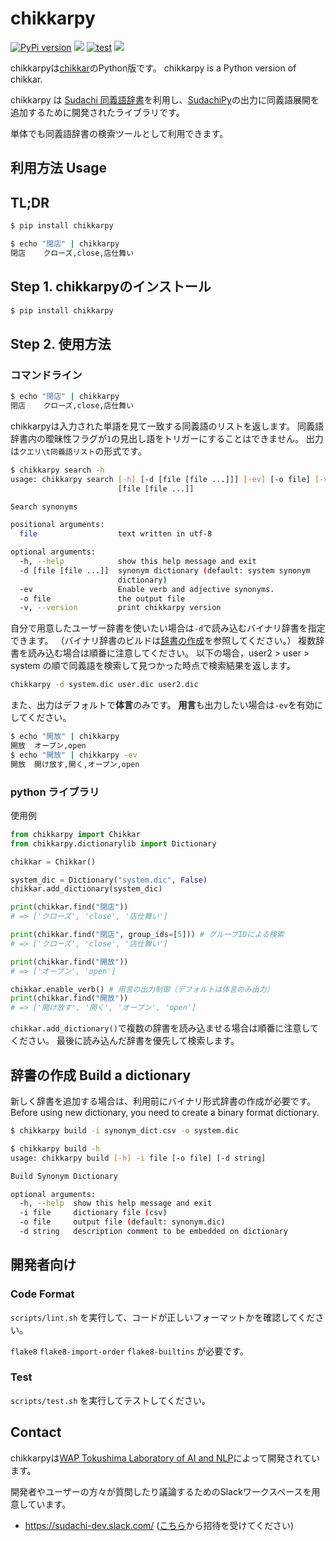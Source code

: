 # chikkarpy
[![PyPi version](https://img.shields.io/pypi/v/chikkarpy.svg)](https://pypi.python.org/pypi/chikkarpy/)
[![](https://img.shields.io/badge/python-3.5+-blue.svg)](https://www.python.org/downloads/release/python-350/)
[![test](https://github.com/t-yamamura/chikkarpy/actions/workflows/test.yaml/badge.svg)](https://github.com/t-yamamura/chikkarpy/actions/workflows/test.yaml)
[![](https://img.shields.io/github/license/t-yamamura/chikkarpy.svg)](https://github.com/t-yamamura/chikkarpy/blob/master/LICENSE)

chikkarpyは[chikkar](https://github.com/WorksApplications/chikkar)のPython版です。 
chikkarpy is a Python version of chikkar.

chikkarpy は [Sudachi 同義語辞書](https://github.com/WorksApplications/SudachiDict/blob/develop/src/main/text/synonyms.txt)を利用し、[SudachiPy](https://github.com/WorksApplications/SudachiPy)の出力に同義語展開を追加するために開発されたライブラリです。

単体でも同義語辞書の検索ツールとして利用できます。

## 利用方法 Usage
## TL;DR
```bash
$ pip install chikkarpy

$ echo "閉店" | chikkarpy
閉店    クローズ,close,店仕舞い
```

## Step 1. chikkarpyのインストール
```bash
$ pip install chikkarpy
```
## Step 2. 使用方法
### コマンドライン
```bash
$ echo "閉店" | chikkarpy
閉店    クローズ,close,店仕舞い
```
chikkarpyは入力された単語を見て一致する同義語のリストを返します。
同義語辞書内の曖昧性フラグが`1`の見出し語をトリガーにすることはできません。
出力は`クエリ\t同義語リスト`の形式です。

```bash
$ chikkarpy search -h
usage: chikkarpy search [-h] [-d [file [file ...]]] [-ev] [-o file] [-v]
                        [file [file ...]]

Search synonyms

positional arguments:
  file                  text written in utf-8

optional arguments:
  -h, --help            show this help message and exit
  -d [file [file ...]]  synonym dictionary (default: system synonym
                        dictionary)
  -ev                   Enable verb and adjective synonyms.
  -o file               the output file
  -v, --version         print chikkarpy version
```

自分で用意したユーザー辞書を使いたい場合は`-d`で読み込むバイナリ辞書を指定できます。
（バイナリ辞書のビルドは[辞書の作成](#辞書の作成-Build-a-dictionary)を参照してください。）
複数辞書を読み込む場合は順番に注意してください。
以下の場合，user2 > user > system の順で同義語を検索して見つかった時点で検索結果を返します。

```bash
chikkarpy -d system.dic user.dic user2.dic
```

また、出力はデフォルトで**体言**のみです。
**用言**も出力したい場合は`-ev`を有効にしてください。

```bash
$ echo "開放" | chikkarpy
開放	オープン,open
$ echo "開放" | chikkarpy -ev
開放	開け放す,開く,オープン,open
```


### python ライブラリ
使用例
```python
from chikkarpy import Chikkar
from chikkarpy.dictionarylib import Dictionary

chikkar = Chikkar()

system_dic = Dictionary("system.dic", False)
chikkar.add_dictionary(system_dic)

print(chikkar.find("閉店"))
# => ['クローズ', 'close', '店仕舞い']

print(chikkar.find("閉店", group_ids=[5])) # グループIDによる検索
# => ['クローズ', 'close', '店仕舞い']

print(chikkar.find("開放"))
# => ['オープン', 'open']

chikkar.enable_verb() # 用言の出力制御（デフォルトは体言のみ出力）
print(chikkar.find("開放"))
# => ['開け放す', '開く', 'オープン', 'open']

```

`chikkar.add_dictionary()`で複数の辞書を読み込ませる場合は順番に注意してください。
最後に読み込んだ辞書を優先して検索します。

## 辞書の作成 Build a dictionary

新しく辞書を追加する場合は、利用前にバイナリ形式辞書の作成が必要です。
Before using new dictionary, you need to create a binary format dictionary.

```bash
$ chikkarpy build -i synonym_dict.csv -o system.dic 
```

```bash
$ chikkarpy build -h
usage: chikkarpy build [-h] -i file [-o file] [-d string]

Build Synonym Dictionary

optional arguments:
  -h, --help  show this help message and exit
  -i file     dictionary file (csv)
  -o file     output file (default: synonym.dic)
  -d string   description comment to be embedded on dictionary
```

## 開発者向け

### Code Format

`scripts/lint.sh` を実行して、コードが正しいフォーマットかを確認してください。

`flake8` `flake8-import-order` `flake8-builtins` が必要です。

### Test

`scripts/test.sh` を実行してテストしてください。

## Contact

chikkarpyは[WAP Tokushima Laboratory of AI and NLP](http://nlp.worksap.co.jp/)によって開発されています。

開発者やユーザーの方々が質問したり議論するためのSlackワークスペースを用意しています。
- https://sudachi-dev.slack.com/  ([こちら](https://join.slack.com/t/sudachi-dev/shared_invite/enQtMzg2NTI2NjYxNTUyLTMyYmNkZWQ0Y2E5NmQxMTI3ZGM3NDU0NzU4NGE1Y2UwYTVmNTViYjJmNDI0MWZiYTg4ODNmMzgxYTQ3ZmI2OWU)から招待を受けてください)
